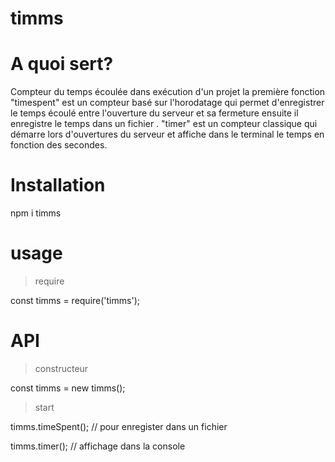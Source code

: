 # timms
# A quoi sert?

Compteur du temps écoulée dans exécution d'un projet la première fonction "timespent" est un compteur basé sur l'horodatage qui permet d'enregistrer le temps écoulé entre l'ouverture du serveur et sa fermeture ensuite il enregistre le temps dans un fichier  .
  "timer" est un compteur classique qui démarre lors d'ouvertures du serveur et affiche dans le terminal le temps en fonction des secondes.

# Installation 

npm i timms

# usage
> require 

const timms = require('timms');


# API 

> constructeur

const timms = new timms();

> start 

timms.timeSpent(); // pour enregister dans un fichier

timms.timer(); // affichage dans la console
